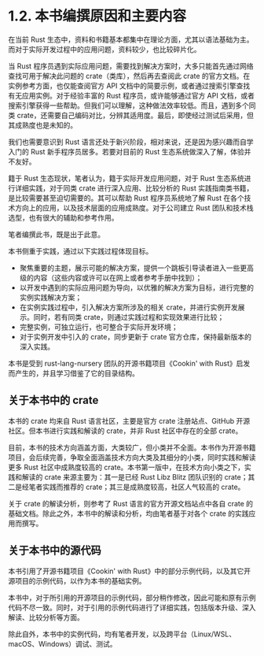 # 1.2. 本书编撰原因和主要内容

在当前 Rust 生态中，资料和书籍基本都集中在理论方面，尤其以语法基础为主。而对于实际开发过程中的应用问题，资料较少，也比较碎片化。

当 Rust 程序员遇到实际应用问题，需要找到解决方案时，大多只能首先通过网络查找可用于解决此问题的 crate（类库），然后再去查阅此 crate 的官方文档。在实例参考方面，也仅能查阅官方 API 文档中的简要示例，或者通过搜索引擎查找有无应用实例。对于经验丰富的 Rust 程序员，或许能够通过官方 API 文档，或者搜索引擎获得一些帮助。但我们可以理解，这种做法效率较低。而且，遇到多个同类 crate，还需要自己编码对比，分辨其适用度。最后，即使经过测试后采用，但其成熟度也是未知的。

我们也需要意识到 Rust 语言还处于新兴阶段，相对来说，还是因为感兴趣而自学入门的 Rust 新手程序员居多。若要对目前的 Rust 生态系统做深入了解，体验并不友好。

籍于 Rust 生态现状，笔者认为，籍于实际开发应用问题，对于 Rust 生态系统进行详细实践，对于同类 crate 进行深入应用、比较分析的 Rust 实践指南类书籍，是比较需要甚至迫切需要的。其可以帮助 Rust 程序员系统地了解 Rust 在各个技术方向上的应用，以及技术层面的应用成熟度。对于公司建立 Rust 团队和技术栈选型，也有很大的辅助和参考作用。

笔者编撰此书，既是出于此意。

本书侧重于实践，通过以下实践过程体现目标。

- 聚焦重要的主题，展示可能的解决方案，提供一个跳板引导读者进入一些更高级的内容（这些内容或许可以在网上或者参考手册中找到）；
- 以开发中遇到的实际应用问题为导向，以优雅的解决方案为目标，进行完整的实例实践解决方案；
- 在实例实践过程中，引入解决方案所涉及的相关 crate，并进行实例开发展示。同时，若有同类 crate，则通过实践过程和实现效果进行比较；
- 完整实例，可独立运行，也可整合于实际开发环境；
- 对于实例开发中引入的 crate，同步更新于 crate 官方仓库，保持最新版本的深入实践。

本书是受到 rust-lang-nursery 团队的开源书籍项目《Cookin' with Rust》启发而产生的，并且学习借鉴了它的目录结构。

## 关于本书中的 crate

本书的 crate 均来自 Rust 语言社区，主要是官方 crate 注册站点、GitHub 开源社区。但本书进行实践和解读的 crate，并非 Rust 社区中存在的全部 crate。

目前，本书的技术方向涵盖方面，大类较广，但小类并不全面。本书作为开源书籍项目，会后续完善，争取全面涵盖技术方向大类及其细分的小类，同时实践和解读更多 Rust 社区中成熟度较高的 crate。本书第一版中，在技术方向小类之下，实践和解读的 crate 来源主要为：其一是已经 Rust Libz Blitz 团队识别的 crate；其二是经笔者实践而推荐的 crate；其三是成熟度较高，社区人气较高的 crate。

关于 crate 的解读分析，则参考了 Rust 语言的官方开源文档站点中各自 crate 的基础文档。除此之外，本书中的解读和分析，均由笔者基于对各个 crate 的实践应用而撰写。 

## 关于本书中的源代码

本书引用了开源书籍项目《Cookin' with Rust》中的部分示例代码，以及其它开源项目的示例代码，以作为本书的基础实例。

本书中，对于所引用的开源项目的示例代码，部分稍作修改，因此可能和原有示例代码不尽一致。同时，对于引用的示例代码进行了详细实践，包括版本升级、深入解读、比较分析等方面。

除此自外，本书中的实例代码，均有笔者开发，以及跨平台（Linux/WSL、macOS、Windows）调试、测试。
